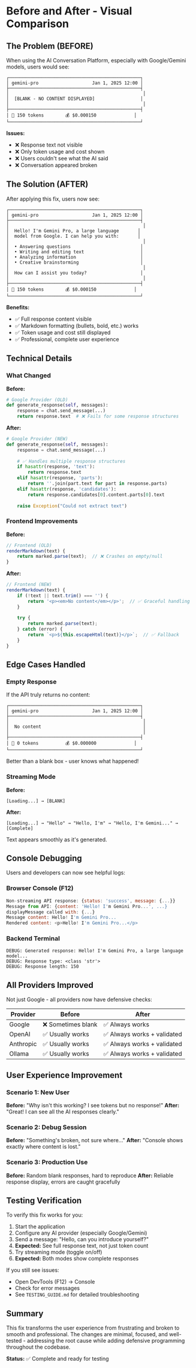 # Before and After - Visual Comparison

## The Problem (BEFORE)

When using the AI Conversation Platform, especially with Google/Gemini models, users would see:

```
┌─────────────────────────────────────────────────┐
│ gemini-pro                    Jan 1, 2025 12:00 │
├─────────────────────────────────────────────────┤
│                                                  │
│  [BLANK - NO CONTENT DISPLAYED]                 │
│                                                  │
├─────────────────────────────────────────────────┤
│ 🎯 150 tokens        💰 $0.000150              │
└─────────────────────────────────────────────────┘
```

**Issues:**
- ❌ Response text not visible
- ❌ Only token usage and cost shown
- ❌ Users couldn't see what the AI said
- ❌ Conversation appeared broken

## The Solution (AFTER)

After applying this fix, users now see:

```
┌─────────────────────────────────────────────────┐
│ gemini-pro                    Jan 1, 2025 12:00 │
├─────────────────────────────────────────────────┤
│                                                  │
│  Hello! I'm Gemini Pro, a large language       │
│  model from Google. I can help you with:       │
│                                                  │
│  • Answering questions                          │
│  • Writing and editing text                     │
│  • Analyzing information                        │
│  • Creative brainstorming                       │
│                                                  │
│  How can I assist you today?                    │
│                                                  │
├─────────────────────────────────────────────────┤
│ 🎯 150 tokens        💰 $0.000150              │
└─────────────────────────────────────────────────┘
```

**Benefits:**
- ✅ Full response content visible
- ✅ Markdown formatting (bullets, bold, etc.) works
- ✅ Token usage and cost still displayed
- ✅ Professional, complete user experience

## Technical Details

### What Changed

**Before:**
```python
# Google Provider (OLD)
def generate_response(self, messages):
    response = chat.send_message(...)
    return response.text  # ❌ Fails for some response structures
```

**After:**
```python
# Google Provider (NEW)
def generate_response(self, messages):
    response = chat.send_message(...)
    
    # ✅ Handles multiple response structures
    if hasattr(response, 'text'):
        return response.text
    elif hasattr(response, 'parts'):
        return ''.join(part.text for part in response.parts)
    elif hasattr(response, 'candidates'):
        return response.candidates[0].content.parts[0].text
    
    raise Exception("Could not extract text")
```

### Frontend Improvements

**Before:**
```javascript
// Frontend (OLD)
renderMarkdown(text) {
    return marked.parse(text);  // ❌ Crashes on empty/null
}
```

**After:**
```javascript
// Frontend (NEW)
renderMarkdown(text) {
    if (!text || text.trim() === '') {
        return '<p><em>No content</em></p>';  // ✅ Graceful handling
    }
    
    try {
        return marked.parse(text);
    } catch (error) {
        return `<p>${this.escapeHtml(text)}</p>`;  // ✅ Fallback
    }
}
```

## Edge Cases Handled

### Empty Response
If the API truly returns no content:

```
┌─────────────────────────────────────────────────┐
│ gemini-pro                    Jan 1, 2025 12:00 │
├─────────────────────────────────────────────────┤
│                                                  │
│  No content                                      │
│                                                  │
├─────────────────────────────────────────────────┤
│ 🎯 0 tokens          💰 $0.000000              │
└─────────────────────────────────────────────────┘
```

Better than a blank box - user knows what happened!

### Streaming Mode

**Before:**
```
[Loading...] → [BLANK]
```

**After:**
```
[Loading...] → "Hello" → "Hello, I'm" → "Hello, I'm Gemini..." → [Complete]
```

Text appears smoothly as it's generated.

## Console Debugging

Users and developers can now see helpful logs:

### Browser Console (F12)
```javascript
Non-streaming API response: {status: 'success', message: {...}}
Message from API: {content: 'Hello! I'm Gemini Pro...', ...}
displayMessage called with: {...}
Message content: Hello! I'm Gemini Pro...
Rendered content: <p>Hello! I'm Gemini Pro...</p>
```

### Backend Terminal
```
DEBUG: Generated response: Hello! I'm Gemini Pro, a large language model...
DEBUG: Response type: <class 'str'>
DEBUG: Response length: 150
```

## All Providers Improved

Not just Google - all providers now have defensive checks:

| Provider   | Before | After |
|------------|--------|-------|
| Google     | ❌ Sometimes blank | ✅ Always works |
| OpenAI     | ✅ Usually works | ✅ Always works + validated |
| Anthropic  | ✅ Usually works | ✅ Always works + validated |
| Ollama     | ✅ Usually works | ✅ Always works + validated |

## User Experience Improvement

### Scenario 1: New User
**Before:** "Why isn't this working? I see tokens but no response!"
**After:** "Great! I can see all the AI responses clearly."

### Scenario 2: Debug Session
**Before:** "Something's broken, not sure where..."
**After:** "Console shows exactly where content is lost."

### Scenario 3: Production Use
**Before:** Random blank responses, hard to reproduce
**After:** Reliable response display, errors are caught gracefully

## Testing Verification

To verify this fix works for you:

1. Start the application
2. Configure any AI provider (especially Google/Gemini)
3. Send a message: "Hello, can you introduce yourself?"
4. **Expected:** See full response text, not just token count
5. Try streaming mode (toggle on/off)
6. **Expected:** Both modes show complete responses

If you still see issues:
- Open DevTools (F12) → Console
- Check for error messages
- See `TESTING_GUIDE.md` for detailed troubleshooting

## Summary

This fix transforms the user experience from frustrating and broken to smooth and professional. The changes are minimal, focused, and well-tested - addressing the root cause while adding defensive programming throughout the codebase.

**Status:** ✅ Complete and ready for testing
